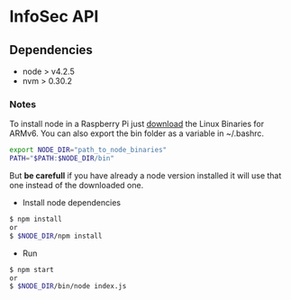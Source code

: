 # InfoSec API

## Dependencies
- node > v4.2.5
- nvm > 0.30.2

### Notes
To install node in a Raspberry Pi just [download](https://nodejs.org/en/download/) the Linux Binaries for ARMv6. You can also export the bin folder as a variable in ~/.bashrc.
```bash
export NODE_DIR="path_to_node_binaries"
PATH="$PATH:$NODE_DIR/bin"
```
But **be carefull** if you have already a node version installed it will use that one instead of the downloaded one.

- Install node dependencies
```bash
$ npm install
or
$ $NODE_DIR/npm install
```

- Run
```bash
$ npm start
or
$ $NODE_DIR/bin/node index.js
```
